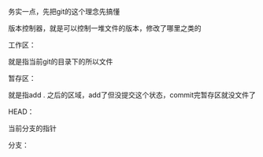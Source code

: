 务实一点，先把git的这个理念先搞懂

版本控制器，就是可以控制一堆文件的版本，修改了哪里之类的



工作区：

就是指当前git的目录下的所以文件

暂存区：

就是指add . 之后的区域，add了但没提交这个状态，commit完暂存区就没文件了

HEAD：

当前分支的指针

分支：



